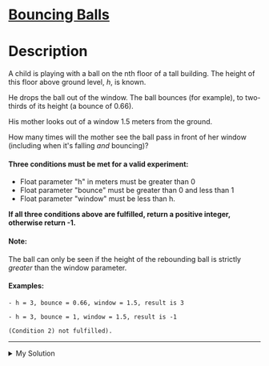 # [Bouncing Balls](https://www.codewars.com/kata/5544c7a5cb454edb3c000047)

# Description

A child is playing with a ball on the nth floor of a tall building. The height of this floor above ground level, _h_, is known.

He drops the ball out of the window. The ball bounces (for example), to two-thirds of its height (a bounce of 0.66).

His mother looks out of a window 1.5 meters from the ground.

How many times will the mother see the ball pass in front of her window (including when it's falling _and_ bouncing)?

#### Three conditions must be met for a valid experiment:

- Float parameter "h" in meters must be greater than 0
- Float parameter "bounce" must be greater than 0 and less than 1
- Float parameter "window" must be less than h.

**If all three conditions above are fulfilled, return a positive integer, otherwise return -1.**

#### Note:

The ball can only be seen if the height of the rebounding ball is strictly _greater_ than the window parameter.

#### Examples:

```text
- h = 3, bounce = 0.66, window = 1.5, result is 3

- h = 3, bounce = 1, window = 1.5, result is -1

(Condition 2) not fulfilled).
```

---

<details><summary>My Solution</summary>

```js
function bouncingBall(h, bounce, window) {
  if (h <= 0 || bounce <= 0 || bounce >= 1 || window >= h) return -1

  let count = 0

  while (h > window) {
    count++
    h *= bounce
    if (h > window) count++
  }

  return count
}
```

</details>
